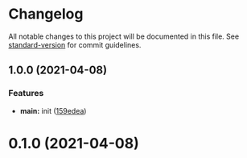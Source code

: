 # Changelog

All notable changes to this project will be documented in this file. See [standard-version](https://github.com/conventional-changelog/standard-version) for commit guidelines.

## 1.0.0 (2021-04-08)


### Features

* **main:** init ([159edea](https://github.com/lamovv/clean-before-html-webpack-plugin/commit/159edeae1bc0828efc8908c92783482b08233db0))

# 0.1.0 (2021-04-08)
